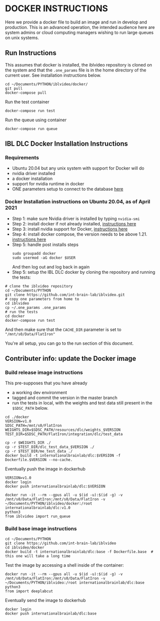 # DOCKER INSTRUCTIONS
Here we provide a docker file to build an image and run in develop and production.
This is an advanced operation, the intended audience here are system admins or cloud computing managers wishing to run large queues on unix systems.

## Run Instructions
This assumes that docker is installed, the iblvideo repository is cloned on the system and that the `.one_params` file is in the home directory of the current user. See installation instructions below.

```shell
cd ~/Documents/PYTHON/iblvideo/docker/
git pull
docker-compose pull
```

Run the test container

``` shell
docker-compose run test
```

Run the queue using container

``` shell
docker-compose run queue
```

## IBL DLC Docker Installation Instructions
### Requirements
- Ubuntu 20.04 but any unix system with support for Docker will do
- nvidia driver installed
- a docker installation 
- support for nvidia runtime in docker
- ONE parameters setup to connect to the database [here](https://int-brain-lab.github.io/iblenv/one_docs/one_credentials.html) 

### Docker Installation instructions on Ubuntu 20.04, as of April 2021
-	Step 1: make sure Nvidia driver is installed by typing `nvidia-smi`
-	Step 2: install docker if not already installed, [instructions here](https://docs.docker.com/engine/install/ubuntu/)
-	Step 3: install nvidia support for Docker, [instructions here](https://docs.nvidia.com/datacenter/cloud-native/container-toolkit/install-guide.html#docker)
-   Step 4: install docker compose, the version needs to be above 1.21. [instructions here](https://docs.docker.com/compose/install/)
-   Step 5: handle post installs steps
    ```shell
    sudo groupadd docker
    sudo usermod -aG docker $USER
    ```
    And then log out and log back in again
-   Step 5: setup the IBL DLC docker by cloning the repository and running the tests:

```shell
# clone the iblvideo repository
cd ~/Documents/PYTHON
git clone https://github.com/int-brain-lab/iblvideo.git
# copy one parameters from home to
cd iblvideo
cp ~/.one_params .one_params
# run the tests
cd docker
docker-compose run test
```

And then make sure that the `CACHE_DIR` parameter is set to `"/mnt/s0/Data/FlatIron"`

You're all setup, you can go to the run section of this document.

## Contributer info: update the Docker image
### Build release image instructions
This pre-supposes that you have already
-	a working dev environment
-	tagged and commit the version in the master branch
-	run the tests in local, with the weights and test data still present in the `$SDSC_PATH` below.

```shell
cd ./docker
VERSION=v1.0
SDSC_PATH=/mnt/s0/FlatIron
WEIGHTS_DIR=$SDSC_PATH/resources/dlc/weights_$VERSION
TEST_DIR=$SDSC_PATH/FlatIron/integration/dlc/test_data 

cp -r $WEIGHTS_DIR ./
cp -r $TEST_DIR/dlc_test_data_$VERSION ./
cp -r $TEST_DIR/me_test_data ./
docker build -t internationalbrainlab/dlc:$VERSION -f Dockerfile.$VERSION --no-cache.
```

Eventually push the image in dockerhub

```shell
VERSION=v1.0
docker login
docker push internationalbrainlab/dlc:$VERSION
```

```shell
docker run -it --rm --gpus all -u $(id -u):$(id -g) -v /mnt/s0/Data/FlatIron:/mnt/s0/Data/FlatIron -v ~/Documents/PYTHON/iblvideo/docker:/root internationalbrainlab/dlc:v1.0
python3
from iblvideo import run_queue
```

### Build base image instructions

```shell
cd ~/Documents/PYTHON
git clone https://github.com/int-brain-lab/iblvideo
cd iblvideo/docker
docker build -t internationalbrainlab/dlc:base -f Dockerfile.base  # this one will take a long time
```

Test the image by accessing a shell inside of the container:

```shell
docker run -it --rm --gpus all -u $(id -u):$(id -g) -v /mnt/s0/Data/FlatIron:/mnt/s0/Data/FlatIron -v ~/Documents/PYTHON/iblvideo:/root internationalbrainlab/dlc:base
python3
from import deeplabcut
```

Eventually send the image to dockerhub

```shell
docker login
docker push internationalbrainlab/dlc:base
```
